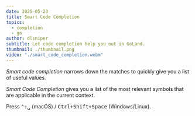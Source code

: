 ```yaml
---
date: 2025-05-23
title: Smart Code Completion
topics:
  - completion
  - go
author: dlsniper
subtitle: Let code completion help you out in GoLand.
thumbnail: ./thumbnail.png
video: "./smart_code_completion.webm"
---
```


_Smart code completion_ narrows down the matches to quickly give you a list of useful values.

_Smart Code Completion_ gives you a list of the most relevant symbols that are applicable in the current context.

Press <kbd>⌃⇧␣</kbd> (macOS) / <kbd>Ctrl+Shift+Space</kbd> (Windows/Linux).
